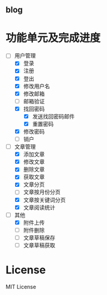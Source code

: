 blog
----------

# 功能单元及完成进度 #

- [ ] 用户管理
	- [x] 登录
	- [x] 注册
	- [x] 登出
	- [x] 修改用户名
	- [x] 修改邮箱
	- [ ] 邮箱验证
	- [x] 找回密码
		- [x] 发送找回密码邮件
		- [x] 重置密码
	- [x] 修改密码
	- [ ] 销户
- [ ] 文章管理
	- [x] 添加文章
	- [x] 修改文章
	- [x] 删除文章
	- [x] 获取文章
	- [x] 文章分页
	- [ ] 文章按月份分页
	- [x] 文章按关键词分页
	- [x] 文章阅读统计
- [ ] 其他
	- [x] 附件上传
	- [ ] 附件删除
	- [ ] 文章草稿保存
	- [ ] 文章草稿获取

# License #

MIT License
